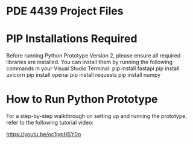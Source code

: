 # PDE 4439 Project Files 

# PIP Installations Required 
Before running Python Prototype Version 2, please ensure all required libraries are installed.
You can install them by running the following commands in your Visual Studio Terminal:
pip install fastapi
pip install uvicorn
pip install openai
pip install requests
pip install numpy

# How to Run Python Prototype 
For a step-by-step walkthrough on setting up and running the prototype, refer to the following tutorial video:

https://youtu.be/oc1iypHSY0o
